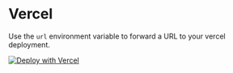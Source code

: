 # Vercel

Use the `url` environment variable to forward a URL to your vercel deployment.


[![Deploy with Vercel](https://vercel.com/button)](https://vercel.com/new/git/external?repository-url=https%3A%2F%2Fgithub.com%2Frishiosaur%2Fvercel-strapi&env=url&project-name=urlink&repo-name=urlink)
